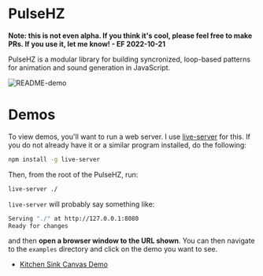 # PulseHZ

**Note: this is not even alpha. If you think it's cool, please feel free to make PRs. If you use it, let me know! - EF 2022-10-21**

PulseHZ is a modular library for building syncronized, loop-based patterns for animation and sound generation in JavaScript.

![README-demo](./README-demo.gif)

# Demos

To view demos, you'll want to run a web server. I use [live-server](https://www.npmjs.com/package/live-server) for this.  If you do not already have it or a similar program installed, do the following:

```bash
npm install -g live-server
```

Then, from the root of the PulseHZ, run:

```bash
live-server ./
```

`live-server` will probably say something like:

```bash
Serving "./" at http://127.0.0.1:8080
Ready for changes
```

and then **open a browser window to the URL shown**.  You can then navigate to the `examples` directory and click on the demo you want to see.

- [Kitchen Sink Canvas Demo](http://127.0.0.1:8080/examples/demo-kitchensink.html)
